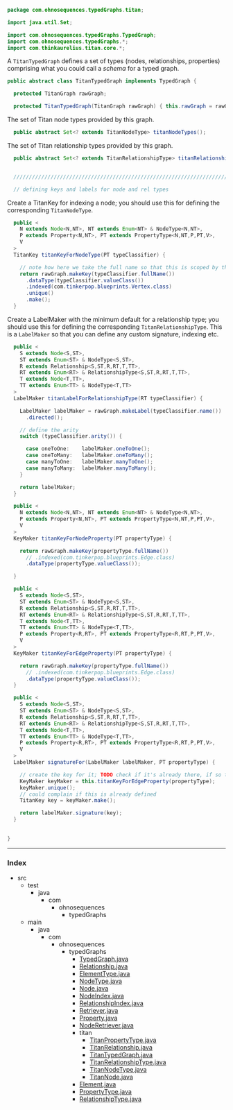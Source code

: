 
```java
package com.ohnosequences.typedGraphs.titan;

import java.util.Set;

import com.ohnosequences.typedGraphs.TypedGraph;
import com.ohnosequences.typedGraphs.*;
import com.thinkaurelius.titan.core.*;
```


A `TitanTypedGraph` defines a set of types (nodes, relationships, properties) comprising what you could call a _schema_ for a typed graph.



```java
public abstract class TitanTypedGraph implements TypedGraph {

  protected TitanGraph rawGraph;

  protected TitanTypedGraph(TitanGraph rawGraph) { this.rawGraph = rawGraph; }
```


  The set of Titan node types provided by this graph.


```java
  public abstract Set<? extends TitanNodeType> titanNodeTypes();
```


  The set of Titan relationship types provided by this graph.


```java
  public abstract Set<? extends TitanRelationshipType> titanRelationshipTypes();


  ////////////////////////////////////////////////////////////////////////////////////////////////////////////

  // defining keys and labels for node and rel types

```


  Create a TitanKey for indexing a node; you should use this for defining the corresponding `TitanNodeType`.


```java
  public <
    N extends Node<N,NT>, NT extends Enum<NT> & NodeType<N,NT>,
    P extends Property<N,NT>, PT extends PropertyType<N,NT,P,PT,V>,
    V
  >
  TitanKey titanKeyForNodeType(PT typeClassifier) {

    // note how here we take the full name so that this is scoped by the node type; see `PropertyType`.
    return rawGraph.makeKey(typeClassifier.fullName())
      .dataType(typeClassifier.valueClass())
      .indexed(com.tinkerpop.blueprints.Vertex.class)
      .unique()
      .make();
  }
```


  Create a LabelMaker with the minimum default for a relationship type; you should use this for defining the corresponding `TitanRelationshipType`. This is a `LabelMaker` so that you can define any custom signature, indexing etc.


```java
  public <
    S extends Node<S,ST>,
    ST extends Enum<ST> & NodeType<S,ST>,
    R extends Relationship<S,ST,R,RT,T,TT>, 
    RT extends Enum<RT> & RelationshipType<S,ST,R,RT,T,TT>,
    T extends Node<T,TT>,
    TT extends Enum<TT> & NodeType<T,TT>
  >
  LabelMaker titanLabelForRelationshipType(RT typeClassifier) {

    LabelMaker labelMaker = rawGraph.makeLabel(typeClassifier.name())
      .directed();

    // define the arity
    switch (typeClassifier.arity()) {

      case oneToOne:    labelMaker.oneToOne(); 
      case oneToMany:   labelMaker.oneToMany();
      case manyToOne:   labelMaker.manyToOne();
      case manyToMany:  labelMaker.manyToMany();
    }

    return labelMaker;
  }

  public <
    N extends Node<N,NT>, NT extends Enum<NT> & NodeType<N,NT>,
    P extends Property<N,NT>, PT extends PropertyType<N,NT,P,PT,V>,
    V
  >
  KeyMaker titanKeyForNodeProperty(PT propertyType) {

    return rawGraph.makeKey(propertyType.fullName())
      // .indexed(com.tinkerpop.blueprints.Edge.class)
      .dataType(propertyType.valueClass());

  }

  public <
    S extends Node<S,ST>,
    ST extends Enum<ST> & NodeType<S,ST>,
    R extends Relationship<S,ST,R,RT,T,TT>, 
    RT extends Enum<RT> & RelationshipType<S,ST,R,RT,T,TT>,
    T extends Node<T,TT>,
    TT extends Enum<TT> & NodeType<T,TT>,
    P extends Property<R,RT>, PT extends PropertyType<R,RT,P,PT,V>,
    V
  >
  KeyMaker titanKeyForEdgeProperty(PT propertyType) {

    return rawGraph.makeKey(propertyType.fullName())
      // .indexed(com.tinkerpop.blueprints.Edge.class)
      .dataType(propertyType.valueClass());
  }

  public <
    S extends Node<S,ST>,
    ST extends Enum<ST> & NodeType<S,ST>,
    R extends Relationship<S,ST,R,RT,T,TT>, 
    RT extends Enum<RT> & RelationshipType<S,ST,R,RT,T,TT>,
    T extends Node<T,TT>,
    TT extends Enum<TT> & NodeType<T,TT>,
    P extends Property<R,RT>, PT extends PropertyType<R,RT,P,PT,V>,
    V
  >
  LabelMaker signatureFor(LabelMaker labelMaker, PT propertyType) {

    // create the key for it; TODO check if it's already there, if so then use it
    KeyMaker keyMaker = this.titanKeyForEdgeProperty(propertyType);
    keyMaker.unique();
    // could complain if this is already defined
    TitanKey key = keyMaker.make();

    return labelMaker.signature(key);
  }

  
}
```


------

### Index

+ src
  + test
    + java
      + com
        + ohnosequences
          + typedGraphs
  + main
    + java
      + com
        + ohnosequences
          + typedGraphs
            + [TypedGraph.java][main/java/com/ohnosequences/typedGraphs/TypedGraph.java]
            + [Relationship.java][main/java/com/ohnosequences/typedGraphs/Relationship.java]
            + [ElementType.java][main/java/com/ohnosequences/typedGraphs/ElementType.java]
            + [NodeType.java][main/java/com/ohnosequences/typedGraphs/NodeType.java]
            + [Node.java][main/java/com/ohnosequences/typedGraphs/Node.java]
            + [NodeIndex.java][main/java/com/ohnosequences/typedGraphs/NodeIndex.java]
            + [RelationshipIndex.java][main/java/com/ohnosequences/typedGraphs/RelationshipIndex.java]
            + [Retriever.java][main/java/com/ohnosequences/typedGraphs/Retriever.java]
            + [Property.java][main/java/com/ohnosequences/typedGraphs/Property.java]
            + [NodeRetriever.java][main/java/com/ohnosequences/typedGraphs/NodeRetriever.java]
            + titan
              + [TitanPropertyType.java][main/java/com/ohnosequences/typedGraphs/titan/TitanPropertyType.java]
              + [TitanRelationship.java][main/java/com/ohnosequences/typedGraphs/titan/TitanRelationship.java]
              + [TitanTypedGraph.java][main/java/com/ohnosequences/typedGraphs/titan/TitanTypedGraph.java]
              + [TitanRelationshipType.java][main/java/com/ohnosequences/typedGraphs/titan/TitanRelationshipType.java]
              + [TitanNodeType.java][main/java/com/ohnosequences/typedGraphs/titan/TitanNodeType.java]
              + [TitanNode.java][main/java/com/ohnosequences/typedGraphs/titan/TitanNode.java]
            + [Element.java][main/java/com/ohnosequences/typedGraphs/Element.java]
            + [PropertyType.java][main/java/com/ohnosequences/typedGraphs/PropertyType.java]
            + [RelationshipType.java][main/java/com/ohnosequences/typedGraphs/RelationshipType.java]

[main/java/com/ohnosequences/typedGraphs/TypedGraph.java]: ../TypedGraph.java.md
[main/java/com/ohnosequences/typedGraphs/Relationship.java]: ../Relationship.java.md
[main/java/com/ohnosequences/typedGraphs/ElementType.java]: ../ElementType.java.md
[main/java/com/ohnosequences/typedGraphs/NodeType.java]: ../NodeType.java.md
[main/java/com/ohnosequences/typedGraphs/Node.java]: ../Node.java.md
[main/java/com/ohnosequences/typedGraphs/NodeIndex.java]: ../NodeIndex.java.md
[main/java/com/ohnosequences/typedGraphs/RelationshipIndex.java]: ../RelationshipIndex.java.md
[main/java/com/ohnosequences/typedGraphs/Retriever.java]: ../Retriever.java.md
[main/java/com/ohnosequences/typedGraphs/Property.java]: ../Property.java.md
[main/java/com/ohnosequences/typedGraphs/NodeRetriever.java]: ../NodeRetriever.java.md
[main/java/com/ohnosequences/typedGraphs/titan/TitanPropertyType.java]: TitanPropertyType.java.md
[main/java/com/ohnosequences/typedGraphs/titan/TitanRelationship.java]: TitanRelationship.java.md
[main/java/com/ohnosequences/typedGraphs/titan/TitanTypedGraph.java]: TitanTypedGraph.java.md
[main/java/com/ohnosequences/typedGraphs/titan/TitanRelationshipType.java]: TitanRelationshipType.java.md
[main/java/com/ohnosequences/typedGraphs/titan/TitanNodeType.java]: TitanNodeType.java.md
[main/java/com/ohnosequences/typedGraphs/titan/TitanNode.java]: TitanNode.java.md
[main/java/com/ohnosequences/typedGraphs/Element.java]: ../Element.java.md
[main/java/com/ohnosequences/typedGraphs/PropertyType.java]: ../PropertyType.java.md
[main/java/com/ohnosequences/typedGraphs/RelationshipType.java]: ../RelationshipType.java.md